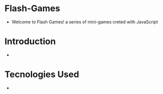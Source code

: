 # Flash-Games
- Welcome to Flash Games! a series of mini-games creted with JavaScript
# Introduction
- 
# Tecnologies Used
-


